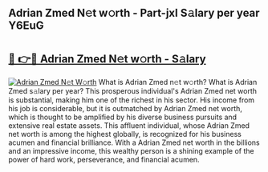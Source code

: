 ## Adrian Zmed N𝚎t w𝚘rth - Part-jxI S𝚊lary per year Y6EuG

# <h2><a href="http://gc4579.nevu.top/?p=Adrian+Zmed">🔗 👉🔴 Adrian Zmed N𝚎t w𝚘rth - S𝚊lary</a></h2>

[![Adrian Zmed N𝚎t W𝚘rth](https://i.imgur.com/Oavwk0R.jpeg)](http://gc4579.nevu.top/?p=Adrian+Zmed)
What is Adrian Zmed n𝚎t w𝚘rth? What is Adrian Zmed s𝚊lary per year?
This prosperous individual's Adrian Zmed net worth is substantial, making him one of the richest in his sector. His income from his job is considerable, but it is outmatched by Adrian Zmed net worth, which is thought to be amplified by his diverse business pursuits and extensive real estate assets. This affluent individual, whose Adrian Zmed net worth is among the highest globally, is recognized for his business acumen and financial brilliance. With a Adrian Zmed net worth in the billions and an impressive income, this wealthy person is a shining example of the power of hard work, perseverance, and financial acumen.
